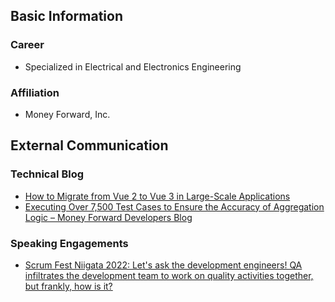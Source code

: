 ## Basic Information

### Career
- Specialized in Electrical and Electronics Engineering

### Affiliation
- Money Forward, Inc.


## External Communication

### Technical Blog
- [How to Migrate from Vue 2 to Vue 3 in Large-Scale Applications](https://global.moneyforward-dev.jp/2024/07/02/how-to-migrate-from-vue-2-to-vue-3-in-large-scale-applications/)
- [Executing Over 7,500 Test Cases to Ensure the Accuracy of Aggregation Logic – Money Forward Developers Blog](https://global.moneyforward-dev.jp/2024/05/13/executing-over-7500-test-cases-to-ensure-the-accuracy-of-aggregation-logic/)

### Speaking Engagements
- [Scrum Fest Niigata 2022: Let's ask the development engineers! QA infiltrates the development team to work on quality activities together, but frankly, how is it?](https://confengine.com/conferences/scrum-fest-niigata-2022/proposal/16455/qa)
